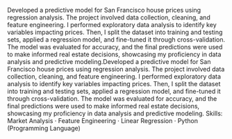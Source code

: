 Developed a predictive model for San Francisco house prices using regression analysis. The project involved data collection, cleaning, and feature engineering. I performed exploratory data analysis to identify key variables impacting prices. Then, I split the dataset into training and testing sets, applied a regression model, and fine-tuned it through cross-validation. The model was evaluated for accuracy, and the final predictions were used to make informed real estate decisions, showcasing my proficiency in data analysis and predictive modeling.Developed a predictive model for San Francisco house prices using regression analysis. The project involved data collection, cleaning, and feature engineering. I performed exploratory data analysis to identify key variables impacting prices. Then, I split the dataset into training and testing sets, applied a regression model, and fine-tuned it through cross-validation. The model was evaluated for accuracy, and the final predictions were used to make informed real estate decisions, showcasing my proficiency in data analysis and predictive modeling.
Skills: Market Analysis · Feature Engineering · Linear Regression · Python (Programming Language)
